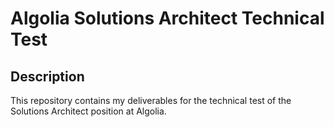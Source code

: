 # Algolia Solutions Architect Technical Test

## Description

This repository contains my deliverables for the technical test of the Solutions Architect position at Algolia.
